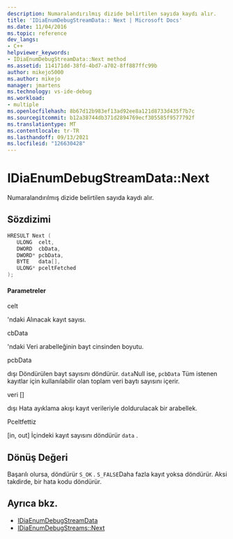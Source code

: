 ```yaml
---
description: Numaralandırılmış dizide belirtilen sayıda kaydı alır.
title: 'IDiaEnumDebugStreamData:: Next | Microsoft Docs'
ms.date: 11/04/2016
ms.topic: reference
dev_langs:
- C++
helpviewer_keywords:
- IDiaEnumDebugStreamData::Next method
ms.assetid: 114171dd-38fd-4bd7-a702-8ff887ffc99b
author: mikejo5000
ms.author: mikejo
manager: jmartens
ms.technology: vs-ide-debug
ms.workload:
- multiple
ms.openlocfilehash: 8b67d12b983ef13ad92ee8a121d8733d435f7b7c
ms.sourcegitcommit: b12a38744db371d2894769ecf305585f9577792f
ms.translationtype: MT
ms.contentlocale: tr-TR
ms.lasthandoff: 09/13/2021
ms.locfileid: "126630428"
---
```

# <a name="idiaenumdebugstreamdatanext"></a>IDiaEnumDebugStreamData::Next
Numaralandırılmış dizide belirtilen sayıda kaydı alır.

## <a name="syntax"></a>Sözdizimi

```C++
HRESULT Next ( 
   ULONG  celt,
   DWORD  cbData,
   DWORD* pcbData,
   BYTE   data[],
   ULONG* pceltFetched
);
```

#### <a name="parameters"></a>Parametreler
 celt

'ndaki Alınacak kayıt sayısı.

 cbData

'ndaki Veri arabelleğinin bayt cinsinden boyutu.

 pcbData

dışı Döndürülen bayt sayısını döndürür. `data`Null ise, `pcbData` Tüm istenen kayıtlar için kullanılabilir olan toplam veri baytı sayısını içerir.

 veri []

dışı Hata ayıklama akışı kayıt verileriyle doldurulacak bir arabellek.

 Pceltfettiz

[in, out] İçindeki kayıt sayısını döndürür `data` .

## <a name="return-value"></a>Dönüş Değeri
 Başarılı olursa, döndürür `S_OK` . `S_FALSE`Daha fazla kayıt yoksa döndürür. Aksi takdirde, bir hata kodu döndürür.

## <a name="see-also"></a>Ayrıca bkz.
- [IDiaEnumDebugStreamData](../../debugger/debug-interface-access/idiaenumdebugstreamdata.md)
- [IDiaEnumDebugStreams::Next](../../debugger/debug-interface-access/idiaenumdebugstreams-next.md)
